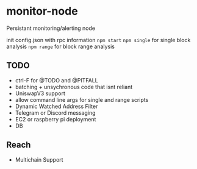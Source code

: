 # monitor-node

Persistant monitoring/alerting node

init config.json with rpc information
`npm start`
`npm single` for single block analysis
`npm range` for block range analysis
## TODO

- ctrl-F for @TODO and @PITFALL
- batching + unsychronous code that isnt reliant
- UniswapV3 support
- allow command line args for single and range scripts
- Dynamic Watched Address Filter
- Telegram or Discord messaging
- EC2 or raspberry pi deployment
- DB

## Reach

- Multichain Support